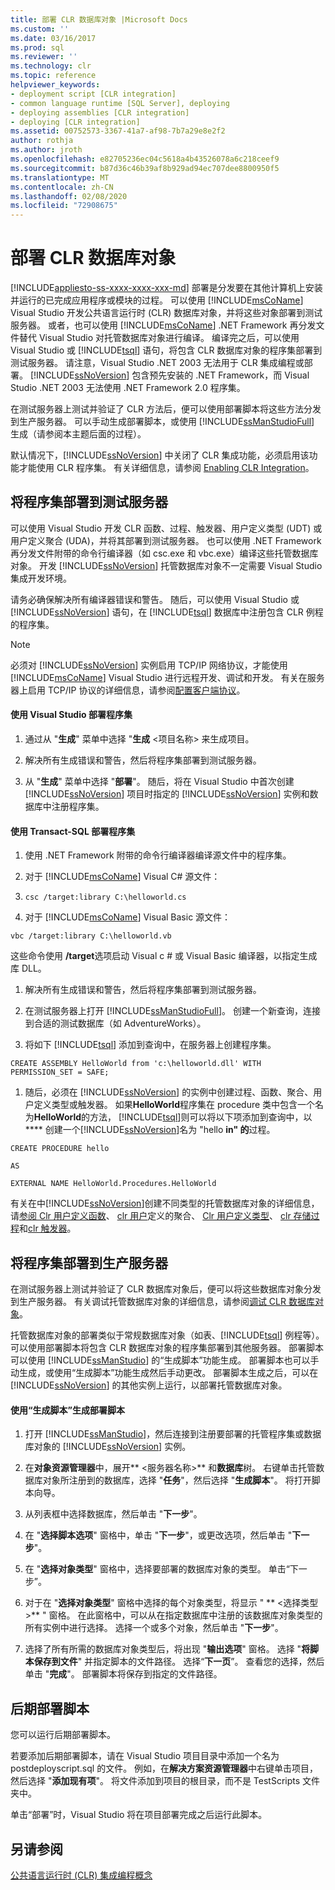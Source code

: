 ```yaml
---
title: 部署 CLR 数据库对象 |Microsoft Docs
ms.custom: ''
ms.date: 03/16/2017
ms.prod: sql
ms.reviewer: ''
ms.technology: clr
ms.topic: reference
helpviewer_keywords:
- deployment script [CLR integration]
- common language runtime [SQL Server], deploying
- deploying assemblies [CLR integration]
- deploying [CLR integration]
ms.assetid: 00752573-3367-41a7-af98-7b7a29e8e2f2
author: rothja
ms.author: jroth
ms.openlocfilehash: e82705236ec04c5618a4b43526078a6c218ceef9
ms.sourcegitcommit: b87d36c46b39af8b929ad94ec707dee8800950f5
ms.translationtype: MT
ms.contentlocale: zh-CN
ms.lasthandoff: 02/08/2020
ms.locfileid: "72908675"
---
```

# <a name="deploying-clr-database-objects"></a>部署 CLR 数据库对象
[!INCLUDE[appliesto-ss-xxxx-xxxx-xxx-md](../../includes/appliesto-ss-xxxx-xxxx-xxx-md.md)]
  部署是分发要在其他计算机上安装并运行的已完成应用程序或模块的过程。 可以使用 [!INCLUDE[msCoName](../../includes/msconame-md.md)] Visual Studio 开发公共语言运行时 (CLR) 数据库对象，并将这些对象部署到测试服务器。 或者，也可以使用 [!INCLUDE[msCoName](../../includes/msconame-md.md)] .NET Framework 再分发文件替代 Visual Studio 对托管数据库对象进行编译。 编译完之后，可以使用 Visual Studio 或 [!INCLUDE[tsql](../../includes/tsql-md.md)] 语句，将包含 CLR 数据库对象的程序集部署到测试服务器。 请注意，Visual Studio .NET 2003 无法用于 CLR 集成编程或部署。 
  [!INCLUDE[ssNoVersion](../../includes/ssnoversion-md.md)] 包含预先安装的 .NET Framework，而 Visual Studio .NET 2003 无法使用 .NET Framework 2.0 程序集。  
  
 在测试服务器上测试并验证了 CLR 方法后，便可以使用部署脚本将这些方法分发到生产服务器。 可以手动生成部署脚本，或使用 [!INCLUDE[ssManStudioFull](../../includes/ssmanstudiofull-md.md)] 生成（请参阅本主题后面的过程）。  
  
 默认情况下，[!INCLUDE[ssNoVersion](../../includes/ssnoversion-md.md)] 中关闭了 CLR 集成功能，必须启用该功能才能使用 CLR 程序集。 有关详细信息，请参阅 [Enabling CLR Integration](../../relational-databases/clr-integration/clr-integration-enabling.md)。  
  
## <a name="deploying-the-assembly-to-the-test-server"></a>将程序集部署到测试服务器  
 可以使用 Visual Studio 开发 CLR 函数、过程、触发器、用户定义类型 (UDT) 或用户定义聚合 (UDA)，并将其部署到测试服务器。 也可以使用 .NET Framework 再分发文件附带的命令行编译器（如 csc.exe 和 vbc.exe）编译这些托管数据库对象。 开发 [!INCLUDE[ssNoVersion](../../includes/ssnoversion-md.md)] 托管数据库对象不一定需要 Visual Studio 集成开发环境。  
  
 请务必确保解决所有编译器错误和警告。 随后，可以使用 Visual Studio 或 [!INCLUDE[ssNoVersion](../../includes/ssnoversion-md.md)] 语句，在 [!INCLUDE[tsql](../../includes/tsql-md.md)] 数据库中注册包含 CLR 例程的程序集。  
  
> [!NOTE]  
>  必须对 [!INCLUDE[ssNoVersion](../../includes/ssnoversion-md.md)] 实例启用 TCP/IP 网络协议，才能使用 [!INCLUDE[msCoName](../../includes/msconame-md.md)] Visual Studio 进行远程开发、调试和开发。 有关在服务器上启用 TCP/IP 协议的详细信息，请参阅[配置客户端协议](../../database-engine/configure-windows/configure-client-protocols.md)。  
  
#### <a name="to-deploy-the-assembly-using-visual-studio"></a>使用 Visual Studio 部署程序集  
  
1.  通过从 "**生成**" 菜单中选择 "**生成** \<项目名称> 来生成项目。  
  
2.  解决所有生成错误和警告，然后将程序集部署到测试服务器。  
  
3.  从 "**生成**" 菜单中选择 "**部署**"。 随后，将在 Visual Studio 中首次创建 [!INCLUDE[ssNoVersion](../../includes/ssnoversion-md.md)] 项目时指定的 [!INCLUDE[ssNoVersion](../../includes/ssnoversion-md.md)] 实例和数据库中注册程序集。  

#### <a name="to-deploy-the-assembly-using-transact-sql"></a>使用 Transact-SQL 部署程序集  
  
1.  使用 .NET Framework 附带的命令行编译器编译源文件中的程序集。  
  
2.  对于 [!INCLUDE[msCoName](../../includes/msconame-md.md)] Visual C# 源文件：  
  
3.  `csc /target:library C:\helloworld.cs`  
  
4.  对于 [!INCLUDE[msCoName](../../includes/msconame-md.md)] Visual Basic 源文件：  
  
 `vbc /target:library C:\helloworld.vb`  
  
 这些命令使用 **/target**选项启动 Visual c # 或 Visual Basic 编译器，以指定生成库 DLL。  
  
1.  解决所有生成错误和警告，然后将程序集部署到测试服务器。  
  
2.  在测试服务器上打开 [!INCLUDE[ssManStudioFull](../../includes/ssmanstudiofull-md.md)]。 创建一个新查询，连接到合适的测试数据库（如 AdventureWorks）。  
  
3.  将如下 [!INCLUDE[tsql](../../includes/tsql-md.md)] 添加到查询中，在服务器上创建程序集。  
  
 `CREATE ASSEMBLY HelloWorld from 'c:\helloworld.dll' WITH PERMISSION_SET = SAFE;`  
  
1.  随后，必须在 [!INCLUDE[ssNoVersion](../../includes/ssnoversion-md.md)] 的实例中创建过程、函数、聚合、用户定义类型或触发器。 如果**HelloWorld**程序集在 procedure 类中包含一个名为**HelloWorld**的方法， [!INCLUDE[tsql](../../includes/tsql-md.md)]则可以将以下项添加到查询中，以**** 创建一个[!INCLUDE[ssNoVersion](../../includes/ssnoversion-md.md)]名为 "hello **in" 的**过程。  
  
 `CREATE PROCEDURE hello`  
  
 `AS`  
  
 `EXTERNAL NAME HelloWorld.Procedures.HelloWorld`  
  
 有关在中[!INCLUDE[ssNoVersion](../../includes/ssnoversion-md.md)]创建不同类型的托管数据库对象的详细信息，请[参阅 Clr 用户定义函数](../../relational-databases/clr-integration-database-objects-user-defined-functions/clr-user-defined-functions.md)、 [clr 用户](../../relational-databases/clr-integration-database-objects-user-defined-functions/clr-user-defined-aggregates.md)定义的聚合、 [Clr 用户定义类型](../../relational-databases/clr-integration-database-objects-user-defined-types/clr-user-defined-types.md)、 [clr 存储过程](https://msdn.microsoft.com/library/bbdd51b2-a9b4-4916-ba6f-7957ac6c3f33)和[clr 触发器](https://msdn.microsoft.com/library/302a4e4a-3172-42b6-9cc0-4a971ab49c1c)。  
  
## <a name="deploying-the-assembly-to-production-servers"></a>将程序集部署到生产服务器  
 在测试服务器上测试并验证了 CLR 数据库对象后，便可以将这些数据库对象分发到生产服务器。 有关调试托管数据库对象的详细信息，请参阅[调试 CLR 数据库对象](../../relational-databases/clr-integration/debugging-clr-database-objects.md)。  
  
 托管数据库对象的部署类似于常规数据库对象（如表、[!INCLUDE[tsql](../../includes/tsql-md.md)] 例程等）。 可以使用部署脚本将包含 CLR 数据库对象的程序集部署到其他服务器。 部署脚本可以使用 [!INCLUDE[ssManStudio](../../includes/ssmanstudio-md.md)] 的“生成脚本”功能生成。 部署脚本也可以手动生成，或使用“生成脚本”功能生成然后手动更改。 部署脚本生成之后，可以在 [!INCLUDE[ssNoVersion](../../includes/ssnoversion-md.md)] 的其他实例上运行，以部署托管数据库对象。  
  
#### <a name="to-generate-a-deployment-script-using-generate-scripts"></a>使用“生成脚本”生成部署脚本  
  
1.  打开 [!INCLUDE[ssManStudio](../../includes/ssmanstudio-md.md)]，然后连接到注册要部署的托管程序集或数据库对象的 [!INCLUDE[ssNoVersion](../../includes/ssnoversion-md.md)] 实例。  
  
2.  在**对象资源管理器**中，展开** \<服务器名称>** 和**数据库**树。 右键单击托管数据库对象所注册到的数据库，选择 "**任务**"，然后选择 "**生成脚本**"。 将打开脚本向导。  
  
3.  从列表框中选择数据库，然后单击 "**下一步**"。  
  
4.  在 "**选择脚本选项**" 窗格中，单击 "**下一步**"，或更改选项，然后单击 "**下一步**"。  
  
5.  在 "**选择对象类型**" 窗格中，选择要部署的数据库对象的类型。 单击“下一步”。   
  
6.  对于在 "**选择对象类型**" 窗格中选择的每个对象类型，将显示 " ** \<选择类型>** " 窗格。 在此窗格中，可以从在指定数据库中注册的该数据库对象类型的所有实例中进行选择。 选择一个或多个对象，然后单击 "**下一步**"。  
  
7.  选择了所有所需的数据库对象类型后，将出现 "**输出选项**" 窗格。 选择 "**将脚本保存到文件**" 并指定脚本的文件路径。 选择“**下一页**”。 查看您的选择，然后单击 "**完成**"。 部署脚本将保存到指定的文件路径。  
  
## <a name="post-deployment-scripts"></a>后期部署脚本  
 您可以运行后期部署脚本。  
  
 若要添加后期部署脚本，请在 Visual Studio 项目目录中添加一个名为 postdeployscript.sql 的文件。 例如，在**解决方案资源管理器**中右键单击项目，然后选择 "**添加现有项**"。 将文件添加到项目的根目录，而不是 TestScripts 文件夹中。  
  
 单击“部署”时，Visual Studio 将在项目部署完成之后运行此脚本。  
  
## <a name="see-also"></a>另请参阅  
 [公共语言运行时 &#40;CLR&#41; 集成编程概念](../../relational-databases/clr-integration/common-language-runtime-clr-integration-programming-concepts.md)  
  
  
